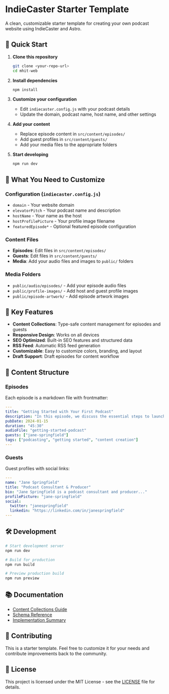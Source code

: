 # IndieCaster Starter Template

A clean, customizable starter template for creating your own podcast website using IndieCaster and Astro.

## 🚀 Quick Start

1. **Clone this repository**
   ```bash
   git clone <your-repo-url>
   cd mhit-web
   ```

2. **Install dependencies**
   ```bash
   npm install
   ```

3. **Customize your configuration**
   - Edit `indiecaster.config.js` with your podcast details
   - Update the domain, podcast name, host name, and other settings

4. **Add your content**
   - Replace episode content in `src/content/episodes/`
   - Add guest profiles in `src/content/guests/`
   - Add your media files to the appropriate folders

5. **Start developing**
   ```bash
   npm run dev
   ```

## 📁 What You Need to Customize

### Configuration (`indiecaster.config.js`)
- `domain` - Your website domain
- `elevatorPitch` - Your podcast name and description
- `hostName` - Your name as the host
- `hostProfilePicture` - Your profile image filename
- `featuredEpisode*` - Optional featured episode configuration

### Content Files
- **Episodes**: Edit files in `src/content/episodes/`
- **Guests**: Edit files in `src/content/guests/`
- **Media**: Add your audio files and images to `public/` folders

### Media Folders
- `public/audio/episodes/` - Add your episode audio files
- `public/profile-images/` - Add host and guest profile images
- `public/episode-artwork/` - Add episode artwork images

## 🎯 Key Features

- **Content Collections**: Type-safe content management for episodes and guests
- **Responsive Design**: Works on all devices
- **SEO Optimized**: Built-in SEO features and structured data
- **RSS Feed**: Automatic RSS feed generation
- **Customizable**: Easy to customize colors, branding, and layout
- **Draft Support**: Draft episodes for content workflow

## 📝 Content Structure

### Episodes
Each episode is a markdown file with frontmatter:
```yaml
---
title: "Getting Started with Your First Podcast"
description: "In this episode, we discuss the essential steps to launch your first podcast..."
pubDate: 2024-01-15
duration: "45:30"
audioFile: "getting-started-podcast"
guests: ["jane-springfield"]
tags: ["podcasting", "getting started", "content creation"]
---
```

### Guests
Guest profiles with social links:
```yaml
---
name: "Jane Springfield"
title: "Podcast Consultant & Producer"
bio: "Jane Springfield is a podcast consultant and producer..."
profilePicture: "jane-springfield"
social:
  twitter: "janespringfield"
  linkedin: "https://linkedin.com/in/janespringfield"
---
```

## 🛠️ Development

```bash
# Start development server
npm run dev

# Build for production
npm run build

# Preview production build
npm run preview
```

## 📚 Documentation

- [Content Collections Guide](docs/content-collections-user-guide.md)
- [Schema Reference](docs/schemas.md)
- [Implementation Summary](docs/IMPLEMENTATION-SUMMARY.md)

## 🤝 Contributing

This is a starter template. Feel free to customize it for your needs and contribute improvements back to the community.

## 📄 License

This project is licensed under the MIT License - see the [LICENSE](LICENSE) file for details.
